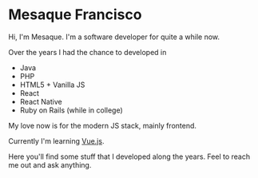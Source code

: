 # Mesaque Francisco

Hi, I'm Mesaque. I'm a software developer for quite a while now.  

Over the years I had the chance to developed in
- Java
- PHP
- HTML5 + Vanilla JS
- React
- React Native
- Ruby on Rails (while in college)

My love now is for the modern JS stack, mainly frontend.

Currently I'm learning [Vue.js].

Here you'll find some stuff that I developed along the years. Feel to reach me out and ask anything.

[Vue.js]: https://vuejs.org/
